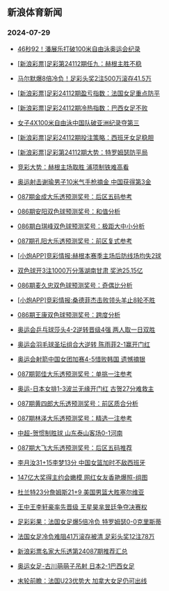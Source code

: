## 新浪体育新闻 
### 2024-07-29

+ [46秒92！潘展乐打破100米自由泳奥运会纪录](https://sports.sina.com.cn/others/swim/2024-07-28/doc-incfrvke3388377.shtml)

+ [[新浪彩票]足彩第24112期任九：赫根主胜不稳](https://sports.sina.com.cn/l/2024-07-28/doc-incfrvkh0164936.shtml)

+ [马尔默爆8倍冷负！足彩头奖2注500万滚存41.5万](https://sports.sina.com.cn/l/2024-07-28/doc-incfrvkh0164148.shtml)

+ [[新浪彩票]足彩24112期盈亏指数：法国女足重点防平](https://sports.sina.com.cn/l/2024-07-28/doc-incfrvke3388350.shtml)

+ [[新浪彩票]足彩24112期冷热指数：巴西女足不败](https://sports.sina.com.cn/l/2024-07-28/doc-incfrvki5555096.shtml)

+ [女子4X100米自由泳中国队破亚洲纪录夺第三](https://sports.sina.com.cn/others/swim/2024-07-28/doc-incfrvkm2332589.shtml)

+ [[新浪彩票]足彩24112期投注策略：西班牙女足稳胆](https://sports.sina.com.cn/l/2024-07-28/doc-incfrvki5555443.shtml)

+ [[新浪彩票]足彩第24112期大势：特罗姆瑟防平局](https://sports.sina.com.cn/l/2024-07-28/doc-incfrvke3387480.shtml)

+ [竞彩大势：赫根主场取胜 浦项制铁难高看](https://sports.sina.com.cn/l/2024-07-28/doc-incfrvkh0164471.shtml)

+ [奥运射击谢瑜男子10米气手枪摘金 中国获得第3金](https://sports.sina.com.cn/others/shoot/2024-07-28/doc-incfsnfz5233811.shtml)

+ [087期金成大乐透预测奖号：后区五码参考](https://sports.sina.com.cn/l/2024-07-28/doc-incfsnhc2008694.shtml)

+ [086期安阳双色球预测奖号：和值分析](https://sports.sina.com.cn/l/2024-07-28/doc-incfsnfx9838841.shtml)

+ [086期白琪峰双色球预测奖号：极距大中小分析](https://sports.sina.com.cn/l/2024-07-28/doc-incfsnfx9839412.shtml)

+ [087期孔阳大乐透预测奖号：前区复式参考](https://sports.sina.com.cn/l/2024-07-28/doc-incfsnfw3067340.shtml)

+ [[小炮APP]竞彩情报:赫根本赛季主场后防线场均失2球](https://sports.sina.com.cn/l/2024-07-28/doc-incfrzse0069992.shtml)

+ [双色球开3注1000万分落湖南甘肃 奖池25.15亿](https://sports.sina.com.cn/l/2024-07-28/doc-incftccr9505073.shtml)

+ [086期麦久忠双色球预测奖号：奇偶比分析](https://sports.sina.com.cn/l/2024-07-28/doc-incfsnfx9838748.shtml)

+ [[小炮APP]竞彩情报:桑德菲杰击败领头羊止8轮不胜](https://sports.sina.com.cn/l/2024-07-28/doc-incfrzsa3294692.shtml)

+ [086期王康双色球预测奖号：跨度分析](https://sports.sina.com.cn/l/2024-07-28/doc-incfsnfz5224542.shtml)

+ [奥运会乒乓球莎头4-2逆转晋级4强 两人取一日双胜](https://sports.sina.com.cn/others/pingpang/2024-07-29/doc-incftimt1552811.shtml)

+ [奥运会羽毛球圣坛组合大逆转 陈雨菲2-1赢开门红](https://sports.sina.com.cn/others/badmin/2024-07-28/doc-incftimp9385077.shtml)

+ [奥运会射箭中国女团加赛4-5惜败韩国 遗憾摘银](https://sports.sina.com.cn/others/shot/2024-07-28/doc-incftimu9718350.shtml)

+ [087期郭佳大乐透预测奖号：单挑一注参考](https://sports.sina.com.cn/l/2024-07-28/doc-incfsnfx9842284.shtml)

+ [奥运-日本女排1-3波兰无缘开门红 古贺27分难救主](https://sports.sina.com.cn/others/volleyball/2024-07-28/doc-incftcct4883559.shtml)

+ [087期黄四郎大乐透预测奖号：前区质合分析](https://sports.sina.com.cn/l/2024-07-28/doc-incfsnfx9844208.shtml)

+ [087期林泽大乐透预测奖号：精选一注参考](https://sports.sina.com.cn/l/2024-07-28/doc-incfsnfw3065606.shtml)

+ [中超-贺惯制胜球 山东泰山客场0-1河南](https://sports.sina.com.cn/china/j/2024-07-28/doc-incftcct4891694.shtml)

+ [087期大飞大乐透预测奖号：后区五码推荐](https://sports.sina.com.cn/l/2024-07-28/doc-incfsnhc2007610.shtml)

+ [李月汝31+15李梦13分 中国女篮加时不敌西班牙](https://sports.sina.com.cn/basketball/cba/2024-07-28/doc-incftccw9835378.shtml)

+ [147亿大奖得主约会嫩模 网红女友香艳爆照-组图](https://sports.sina.com.cn/l/2024-07-29/doc-incftyim1206352.shtml)

+ [杜兰特23分詹姆斯21+9 美国男篮大胜塞尔维亚](https://sports.sina.com.cn/basketball/nba/2024-07-29/doc-incftyii4425062.shtml)

+ [王中王李轩豪率先晋级 王星昊芈昱廷争夺决赛权](https://sports.sina.com.cn/go/2024-07-28/doc-incfsspx5116910.shtml)

+ [足彩彩果：法国女足爆5倍冷负 特罗姆瑟0-0克里斯蒂](https://sports.sina.com.cn/l/2024-07-29/doc-incftyin9402786.shtml)

+ [法国女足冷负难阻41万滚存被清 足彩头奖12注78万](https://sports.sina.com.cn/l/2024-07-29/doc-incftyin9402786.shtml)

+ [新浪彩票名家大乐透第24087期推荐汇总](https://sports.sina.com.cn/l/2024-07-28/doc-incfsnfw3066418.shtml)

+ [奥运女足-古川萌萌子吊射 日本2-1巴西女足](https://sports.sina.com.cn/g/2024-07-29/doc-incftyim1197607.shtml)

+ [末轮前瞻：法国U23优势大 加拿大女足仍可出线](https://sports.sina.com.cn/l/2024-07-29/doc-incfukxf0989357.shtml)

